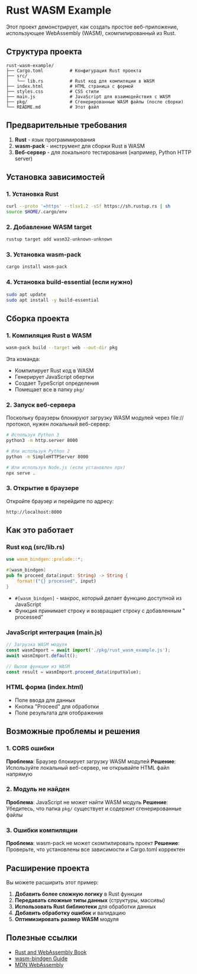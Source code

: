 # Rust WASM Example

Этот проект демонстрирует, как создать простое веб-приложение, использующее WebAssembly (WASM), скомпилированный из Rust.

## Структура проекта

```
rust-wasm-example/
├── Cargo.toml          # Конфигурация Rust проекта
├── src/
│   └── lib.rs          # Rust код для компиляции в WASM
├── index.html          # HTML страница с формой
├── styles.css          # CSS стили
├── main.js             # JavaScript для взаимодействия с WASM
├── pkg/                # Сгенерированные WASM файлы (после сборки)
└── README.md           # Этот файл
```

## Предварительные требования

1. **Rust** - язык программирования
2. **wasm-pack** - инструмент для сборки Rust в WASM
3. **Веб-сервер** - для локального тестирования (например, Python HTTP server)

## Установка зависимостей

### 1. Установка Rust

```bash
curl --proto '=https' --tlsv1.2 -sSf https://sh.rustup.rs | sh
source $HOME/.cargo/env
```

### 2. Добавление WASM target

```bash
rustup target add wasm32-unknown-unknown
```

### 3. Установка wasm-pack

```bash
cargo install wasm-pack
```

### 4. Установка build-essential (если нужно)

```bash
sudo apt update
sudo apt install -y build-essential
```

## Сборка проекта

### 1. Компиляция Rust в WASM

```bash
wasm-pack build --target web --out-dir pkg
```

Эта команда:
- Компилирует Rust код в WASM
- Генерирует JavaScript обертки
- Создает TypeScript определения
- Помещает все в папку `pkg/`

### 2. Запуск веб-сервера

Поскольку браузеры блокируют загрузку WASM модулей через file:// протокол, нужен локальный веб-сервер:

```bash
# Используя Python 3
python3 -m http.server 8000

# Или используя Python 2
python -m SimpleHTTPServer 8000

# Или используя Node.js (если установлен npx)
npx serve .
```

### 3. Открытие в браузере

Откройте браузер и перейдите по адресу:
```
http://localhost:8000
```

## Как это работает

### Rust код (src/lib.rs)

```rust
use wasm_bindgen::prelude::*;

#[wasm_bindgen]
pub fn proceed_data(input: String) -> String {
    format!("{} processed", input)
}
```

- `#[wasm_bindgen]` - макрос, который делает функцию доступной из JavaScript
- Функция принимает строку и возвращает строку с добавленным " processed"

### JavaScript интеграция (main.js)

```javascript
// Загрузка WASM модуля
const wasmImport = await import('./pkg/rust_wasm_example.js');
await wasmImport.default();

// Вызов функции из WASM
const result = wasmImport.proceed_data(inputValue);
```

### HTML форма (index.html)

- Поле ввода для данных
- Кнопка "Proceed" для обработки
- Поле результата для отображения

## Возможные проблемы и решения

### 1. CORS ошибки

**Проблема**: Браузер блокирует загрузку WASM модулей
**Решение**: Используйте локальный веб-сервер, не открывайте HTML файл напрямую

### 2. Модуль не найден

**Проблема**: JavaScript не может найти WASM модуль
**Решение**: Убедитесь, что папка `pkg/` существует и содержит сгенерированные файлы

### 3. Ошибки компиляции

**Проблема**: wasm-pack не может скомпилировать проект
**Решение**: Проверьте, что установлены все зависимости и Cargo.toml корректен

## Расширение проекта

Вы можете расширить этот пример:

1. **Добавить более сложную логику** в Rust функции
2. **Передавать сложные типы данных** (структуры, массивы)
3. **Использовать Rust библиотеки** для обработки данных
4. **Добавить обработку ошибок** и валидацию
5. **Оптимизировать размер WASM** модуля

## Полезные ссылки

- [Rust and WebAssembly Book](https://rustwasm.github.io/docs/book/)
- [wasm-bindgen Guide](https://rustwasm.github.io/wasm-bindgen/)
- [MDN WebAssembly](https://developer.mozilla.org/en-US/docs/WebAssembly)

